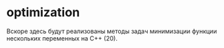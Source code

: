 # optimization
Вскоре здесь будут реализованы методы задач минимизации функции нескольких переменных на C++ (20).
